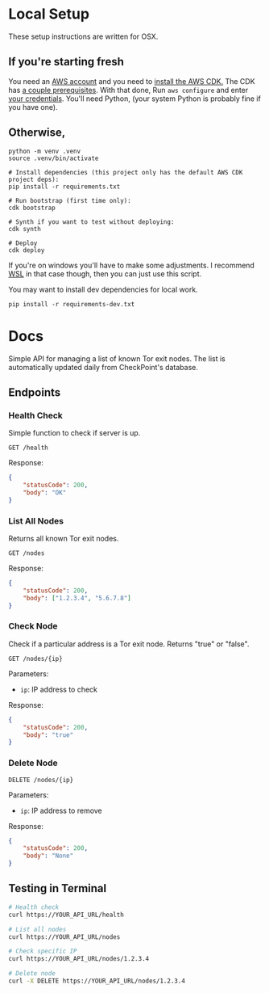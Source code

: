 # Local Setup

These setup instructions are written for OSX.

## If you're starting fresh

You need an [AWS account](https://aws.amazon.com/resources/create-account/) and you need to [install the AWS CDK.](https://docs.aws.amazon.com/cdk/v2/guide/getting_started.html) The CDK has [a couple prerequisites](https://docs.aws.amazon.com/cdk/v2/guide/prerequisites.html). With that done, Run ```aws configure``` and enter [your credentials](https://aws.amazon.com/blogs/security/how-to-find-update-access-keys-password-mfa-aws-management-console/).
You'll need Python, (your system Python is probably fine if you have one). 

## Otherwise, 
```# Make the venv:
python -m venv .venv
source .venv/bin/activate  

# Install dependencies (this project only has the default AWS CDK project deps):
pip install -r requirements.txt

# Run bootstrap (first time only):
cdk bootstrap

# Synth if you want to test without deploying:
cdk synth

# Deploy
cdk deploy
```
If you're on windows you'll have to make some adjustments. I recommend [WSL](https://learn.microsoft.com/en-us/windows/wsl/install) in that case though, then you can just use this script.

You may want to install dev dependencies for local work.

```pip install -r requirements-dev.txt```

# Docs

Simple API for managing a list of known Tor exit nodes. The list is automatically updated daily from CheckPoint's database.

## Endpoints

### Health Check

Simple function to check if server is up.

```
GET /health
```

Response:

```json
{
    "statusCode": 200,
    "body": "OK"
}
```

### List All Nodes

Returns all known Tor exit nodes.

```
GET /nodes
```

Response:

```json
{
    "statusCode": 200,
    "body": ["1.2.3.4", "5.6.7.8"]
}
```

### Check Node

Check if a particular address is a Tor exit node. Returns "true" or "false".

```
GET /nodes/{ip}
```

Parameters:
- `ip`: IP address to check

Response:

```json
{
    "statusCode": 200,
    "body": "true" 
}
```

### Delete Node

```
DELETE /nodes/{ip}
```

Parameters:
- `ip`: IP address to remove

Response:

```json
{
    "statusCode": 200,
    "body": "None"
}
```

## Testing in Terminal

```bash
# Health check
curl https://YOUR_API_URL/health

# List all nodes
curl https://YOUR_API_URL/nodes

# Check specific IP
curl https://YOUR_API_URL/nodes/1.2.3.4

# Delete node
curl -X DELETE https://YOUR_API_URL/nodes/1.2.3.4
```